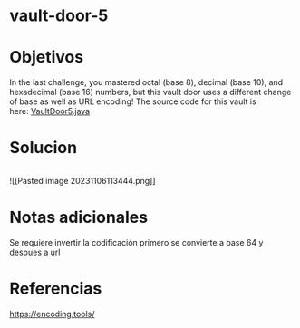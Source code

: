 # vault-door-5
# Objetivos
In the last challenge, you mastered octal (base 8), decimal (base 10), and hexadecimal (base 16) numbers, but this vault door uses a different change of base as well as URL encoding! The source code for this vault is here: [VaultDoor5.java](https://jupiter.challenges.picoctf.org/static/9505cca05dc00fecead41106370ee619/VaultDoor5.java)
# Solucion
```bash

```
![[Pasted image 20231106113444.png]]
# Notas adicionales
Se requiere invertir la codificación primero se convierte a base 64 y despues a url
# Referencias
https://encoding.tools/
